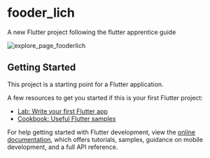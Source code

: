 # fooder_lich

A new Flutter project following the flutter apprentice guide

![explore_page_fooderlich](https://github.com/user-attachments/assets/2fa037bc-4b2d-4364-a365-c7f940f8b938)

## Getting Started

This project is a starting point for a Flutter application.

A few resources to get you started if this is your first Flutter project:

- [Lab: Write your first Flutter app](https://docs.flutter.dev/get-started/codelab)
- [Cookbook: Useful Flutter samples](https://docs.flutter.dev/cookbook)

For help getting started with Flutter development, view the
[online documentation](https://docs.flutter.dev/), which offers tutorials,
samples, guidance on mobile development, and a full API reference.
